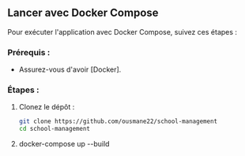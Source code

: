 ## Lancer avec Docker Compose

Pour exécuter l'application avec Docker Compose, suivez ces étapes :

### Prérequis :
- Assurez-vous d'avoir [Docker].

### Étapes :

1. Clonez le dépôt :
   ```bash
   git clone https://github.com/ousmane22/school-management
   cd school-management
   
2. docker-compose up --build
